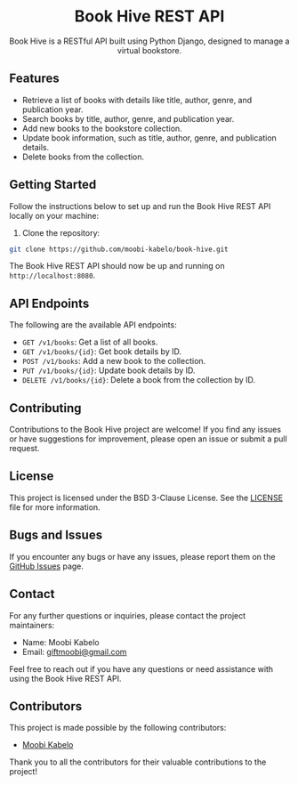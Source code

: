 <div align="center">
  <h1>
    <strong>Book Hive REST API</strong>
  </h1>
  <p>
    Book Hive is a RESTful API built using Python Django, designed to manage a virtual bookstore.
  </p>
</div>

## Features

- Retrieve a list of books with details like title, author, genre, and publication year.
- Search books by title, author, genre, and publication year.
- Add new books to the bookstore collection.
- Update book information, such as title, author, genre, and publication details.
- Delete books from the collection.

## Getting Started

Follow the instructions below to set up and run the Book Hive REST API locally on your machine:

1. Clone the repository:

```bash
git clone https://github.com/moobi-kabelo/book-hive.git
```

The Book Hive REST API should now be up and running on `http://localhost:8080`.

## API Endpoints

The following are the available API endpoints:

- `GET /v1/books`: Get a list of all books.
- `GET /v1/books/{id}`: Get book details by ID.
- `POST /v1/books`: Add a new book to the collection.
- `PUT /v1/books/{id}`: Update book details by ID.
- `DELETE /v1/books/{id}`: Delete a book from the collection by ID.

## Contributing

Contributions to the Book Hive project are welcome! If you find any issues or have suggestions for improvement, please open an issue or submit a pull request.

## License

This project is licensed under the BSD 3-Clause License. See the [LICENSE](LICENSE) file for more information.

## Bugs and Issues

If you encounter any bugs or have any issues, please report them on the [GitHub Issues](https://github.com/b3lf3g0r/book-hive/issues) page.

## Contact

For any further questions or inquiries, please contact the project maintainers:

- Name: Moobi Kabelo
- Email: [giftmoobi@gmail.com](mailto:giftmoobi@gmail.com)

Feel free to reach out if you have any questions or need assistance with using the Book Hive REST API.

## Contributors

This project is made possible by the following contributors:

- [Moobi Kabelo](https://github.com/b3lf3g0r)

Thank you to all the contributors for their valuable contributions to the project!
